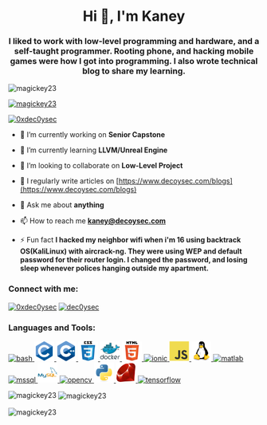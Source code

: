 <h1 align="center">Hi 👋, I'm Kaney</h1>
<h3 align="center">I liked to work with low-level programming and hardware, and a self-taught programmer. Rooting phone, and hacking mobile games were how I got into programming. I also wrote technical blog to share my learning.</h3>

<p align="left"> <img src="https://komarev.com/ghpvc/?username=magickey23&label=Profile%20views&color=0e75b6&style=flat" alt="magickey23" /> </p>

<p align="left"> <a href="https://github.com/ryo-ma/github-profile-trophy"><img src="https://github-profile-trophy.vercel.app/?username=magickey23" alt="magickey23" /></a> </p>

<p align="left"> <a href="https://twitter.com/0xdec0ysec" target="blank"><img src="https://img.shields.io/twitter/follow/0xdec0ysec?logo=twitter&style=for-the-badge" alt="0xdec0ysec" /></a> </p>

- 🔭 I’m currently working on **Senior Capstone**

- 🌱 I’m currently learning **LLVM/Unreal Engine**

- 👯 I’m looking to collaborate on **Low-Level Project**

- 📝 I regularly write articles on [https://www.decoysec.com/blogs](https://www.decoysec.com/blogs)

- 💬 Ask me about **anything**

- 📫 How to reach me **kaney@decoysec.com**

- ⚡ Fun fact **I hacked my neighbor wifi when i'm 16 using backtrack OS(KaliLinux) with aircrack-ng. They were using WEP and default password for their router login. I changed the password, and losing sleep whenever polices hanging outside my apartment.**

<h3 align="left">Connect with me:</h3>
<p align="left">
<a href="https://twitter.com/0xdec0ysec" target="blank"><img align="center" src="https://raw.githubusercontent.com/rahuldkjain/github-profile-readme-generator/master/src/images/icons/Social/twitter.svg" alt="0xdec0ysec" height="30" width="40" /></a>
<a href="https://www.leetcode.com/dec0ysec" target="blank"><img align="center" src="https://raw.githubusercontent.com/rahuldkjain/github-profile-readme-generator/master/src/images/icons/Social/leet-code.svg" alt="dec0ysec" height="30" width="40" /></a>
</p>

<h3 align="left">Languages and Tools:</h3>
<p align="left"> <a href="https://www.gnu.org/software/bash/" target="_blank" rel="noreferrer"> <img src="https://www.vectorlogo.zone/logos/gnu_bash/gnu_bash-icon.svg" alt="bash" width="40" height="40"/> </a> <a href="https://www.cprogramming.com/" target="_blank" rel="noreferrer"> <img src="https://raw.githubusercontent.com/devicons/devicon/master/icons/c/c-original.svg" alt="c" width="40" height="40"/> </a> <a href="https://www.w3schools.com/cpp/" target="_blank" rel="noreferrer"> <img src="https://raw.githubusercontent.com/devicons/devicon/master/icons/cplusplus/cplusplus-original.svg" alt="cplusplus" width="40" height="40"/> </a> <a href="https://www.w3schools.com/css/" target="_blank" rel="noreferrer"> <img src="https://raw.githubusercontent.com/devicons/devicon/master/icons/css3/css3-original-wordmark.svg" alt="css3" width="40" height="40"/> </a> <a href="https://www.docker.com/" target="_blank" rel="noreferrer"> <img src="https://raw.githubusercontent.com/devicons/devicon/master/icons/docker/docker-original-wordmark.svg" alt="docker" width="40" height="40"/> </a> <a href="https://www.w3.org/html/" target="_blank" rel="noreferrer"> <img src="https://raw.githubusercontent.com/devicons/devicon/master/icons/html5/html5-original-wordmark.svg" alt="html5" width="40" height="40"/> </a> <a href="https://ionicframework.com" target="_blank" rel="noreferrer"> <img src="https://upload.wikimedia.org/wikipedia/commons/d/d1/Ionic_Logo.svg" alt="ionic" width="40" height="40"/> </a> <a href="https://developer.mozilla.org/en-US/docs/Web/JavaScript" target="_blank" rel="noreferrer"> <img src="https://raw.githubusercontent.com/devicons/devicon/master/icons/javascript/javascript-original.svg" alt="javascript" width="40" height="40"/> </a> <a href="https://www.linux.org/" target="_blank" rel="noreferrer"> <img src="https://raw.githubusercontent.com/devicons/devicon/master/icons/linux/linux-original.svg" alt="linux" width="40" height="40"/> </a> <a href="https://www.mathworks.com/" target="_blank" rel="noreferrer"> <img src="https://upload.wikimedia.org/wikipedia/commons/2/21/Matlab_Logo.png" alt="matlab" width="40" height="40"/> </a> <a href="https://www.microsoft.com/en-us/sql-server" target="_blank" rel="noreferrer"> <img src="https://www.svgrepo.com/show/303229/microsoft-sql-server-logo.svg" alt="mssql" width="40" height="40"/> </a> <a href="https://www.mysql.com/" target="_blank" rel="noreferrer"> <img src="https://raw.githubusercontent.com/devicons/devicon/master/icons/mysql/mysql-original-wordmark.svg" alt="mysql" width="40" height="40"/> </a> <a href="https://opencv.org/" target="_blank" rel="noreferrer"> <img src="https://www.vectorlogo.zone/logos/opencv/opencv-icon.svg" alt="opencv" width="40" height="40"/> </a> <a href="https://www.python.org" target="_blank" rel="noreferrer"> <img src="https://raw.githubusercontent.com/devicons/devicon/master/icons/python/python-original.svg" alt="python" width="40" height="40"/> </a> <a href="https://www.ruby-lang.org/en/" target="_blank" rel="noreferrer"> <img src="https://raw.githubusercontent.com/devicons/devicon/master/icons/ruby/ruby-original.svg" alt="ruby" width="40" height="40"/> </a> <a href="https://www.tensorflow.org" target="_blank" rel="noreferrer"> <img src="https://www.vectorlogo.zone/logos/tensorflow/tensorflow-icon.svg" alt="tensorflow" width="40" height="40"/> </a> </p>

<p><img align="left" src="https://github-readme-stats.vercel.app/api/top-langs?username=magickey23&show_icons=true&locale=en&layout=compact" alt="magickey23" /></p>

<p>&nbsp;<img align="center" src="https://github-readme-stats.vercel.app/api?username=magickey23&show_icons=true&locale=en" alt="magickey23" /></p>

<p><img align="center" src="https://github-readme-streak-stats.herokuapp.com/?user=magickey23&" alt="magickey23" /></p>
